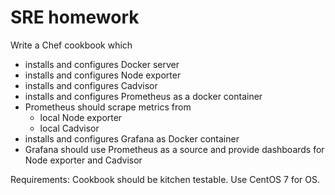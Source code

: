 # SRE homework

Write a Chef cookbook which

- installs and configures Docker server
- installs and configures Node exporter
- installs and configures Cadvisor
- installs and configures Prometheus as a docker container
- Prometheus should scrape metrics from
  - local Node exporter
  - local Cadvisor
- installs and configures Grafana as Docker container
- Grafana should use Prometheus as a source and provide dashboards for Node exporter and Cadvisor

Requirements: Cookbook should be kitchen testable. Use CentOS 7 for OS.

